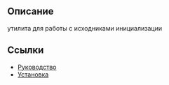 ## Описание

утилита для работы с исходниками инициализации

## Ссылки

* [Руководство](guide/ru/README.md)
* [Установка](guide/ru/install.md)
